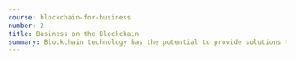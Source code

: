 ```yaml
---
course: blockchain-for-business
number: 2
title: Business on the Blockchain
summary: Blockchain technology has the potential to provide solutions to various problems businesses routinely encounter. Industries such as finance, banking, and accounting have already started to research the possible applications of this technology, and many have already moved to testing their own private blockchains.
---
```

